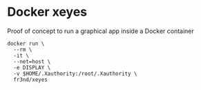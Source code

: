 # Docker xeyes

Proof of concept to run a graphical app inside a Docker container

```
docker run \
  --rm \
  -it \
  --net=host \
  -e DISPLAY \
  -v $HOME/.Xauthority:/root/.Xauthority \
  fr3nd/xeyes
```

